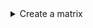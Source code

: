<!-- Create a matrix -->
<details>
<summary> Create a matrix </summary>

*   Create an 1D matrix

```matlab
mat1 = ["Apple", "Orange", "Banana"]
```

*   Create a 2D matrix

```matlab
mat2 = [1:2:7; 9:2:15]
```

*   Normally distributed random numbers

```matlab
randn
```

*   Uniformly distributed random numbers

```matlab
rand(2, 4)
```

*   Uniformly distributed pseudorandom integers

```matlab
randi([1 10])
```

*   Continuous uniform random numbers

```matlab
unifrnd(2, 3, [1 3])
```

*   Create an infinitive value

```matlab
mat = inf
```

*   Create an array of shape (1, 3) with only zeros

```matlab
zero = zeros(1,3)
```

*   Create an array of shape (1, 3) with only ones

```matlab
one = ones(1,3)
```


</details>
